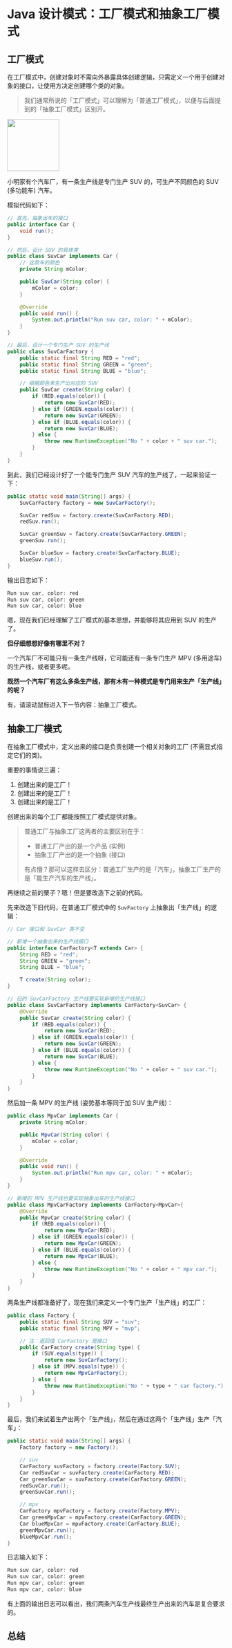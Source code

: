 # Java 设计模式：工厂模式和抽象工厂模式


## 工厂模式

在工厂模式中，创建对象时不需向外暴露具体创建逻辑，只需定义一个用于创建对象的接口，让使用方决定创建哪个类的对象。

> 我们通常所说的「工厂模式」可以理解为「普通工厂模式」，以便与后面提到的「抽象工厂模式」区别开。

<img src="./res/001.jpg" width="120">

小明家有个汽车厂，有一条生产线是专门生产 SUV 的，可生产不同颜色的 SUV (多功能车) 汽车。

模拟代码如下：

```java
// 首先，抽象出车的接口
public interface Car {
    void run();
}

// 然后，设计 SUV 的具体类
public class SuvCar implements Car {
    // 这款车的颜色
    private String mColor;

    public SuvCar(String color) {
        mColor = color;
    }

    @Override
    public void run() {
        System.out.println("Run suv car, color: " + mColor);
    }
}

// 最后，设计一个专门生产 SUV 的生产线
public class SuvCarFactory {
    public static final String RED = "red";
    public static final String GREEN = "green";
    public static final String BLUE = "blue";

    // 根据颜色来生产出对应的 SUV 
    public SuvCar create(String color) {
        if (RED.equals(color)) {
            return new SuvCar(RED);
        } else if (GREEN.equals(color)) {
            return new SuvCar(GREEN);
        } else if (BLUE.equals(color)) {
            return new SuvCar(BLUE);
        } else {
            throw new RuntimeException("No " + color + " suv car.");
        }
    }
}
```

到此，我们已经设计好了一个能专门生产 SUV 汽车的生产线了，一起来验证一下：

```java
public static void main(String[] args) {
    SuvCarFactory factory = new SuvCarFactory();

    SuvCar redSuv = factory.create(SuvCarFactory.RED);
    redSuv.run();

    SuvCar greenSuv = factory.create(SuvCarFactory.GREEN);
    greenSuv.run();

    SuvCar blueSuv = factory.create(SuvCarFactory.BLUE);
    blueSuv.run();
}
```

输出日志如下：

```java
Run suv car, color: red
Run suv car, color: green
Run suv car, color: blue
```

嗯，现在我们已经理解了工厂模式的基本思想，并能够将其应用到 SUV 的生产了。

**但仔细想想好像有哪里不对？**

一个汽车厂不可能只有一条生产线呀，它可能还有一条专门生产 MPV (多用途车) 的生产线，或者更多呢。

**既然一个汽车厂有这么多条生产线，那有木有一种模式是专门用来生产「生产线」的呢？**

有，请滚动鼠标进入下一节内容：抽象工厂模式。


## 抽象工厂模式

在抽象工厂模式中，定义出来的接口是负责创建一个相关对象的工厂 (不需显式指定它们的类)。

重要的事情说三遍：
1. 创建出来的是工厂！  
2. 创建出来的是工厂！  
3. 创建出来的是工厂！  

创建出来的每个工厂都能按照工厂模式提供对象。

> 普通工厂与抽象工厂这两者的主要区别在于：
> * 普通工厂产出的是一个产品 (实例)
> * 抽象工厂产出的是一个抽象 (接口)
>
> 有点懵？那可以这样去区分：普通工厂生产的是「汽车」，抽象工厂生产的是「能生产汽车的生产线」。

再继续之前的栗子？嗯！但是要改造下之前的代码。

先来改造下旧代码，在普通工厂模式中的 `SuvFactory` 上抽象出「生产线」的逻辑：

```java
// Car 接口和 SuvCar 类不变

// 新增一个抽象出来的生产线接口
public interface CarFactory<T extends Car> {
    String RED = "red";
    String GREEN = "green";
    String BLUE = "blue";

    T create(String color);
}

// 旧的 SuvCarFactory 生产线要实现新增的生产线接口
public class SuvCarFactory implements CarFactory<SuvCar> {
    @Override
    public SuvCar create(String color) {
        if (RED.equals(color)) {
            return new SuvCar(RED);
        } else if (GREEN.equals(color)) {
            return new SuvCar(GREEN);
        } else if (BLUE.equals(color)) {
            return new SuvCar(BLUE);
        } else {
            throw new RuntimeException("No " + color + " suv car.");
        }
    }
}
```

然后加一条 MPV 的生产线 (姿势基本等同于加 SUV 生产线)：

```java
public class MpvCar implements Car {
    private String mColor;

    public MpvCar(String color) {
        mColor = color;
    }

    @Override
    public void run() {
        System.out.println("Run mpv car, color: " + mColor);
    }
}

// 新增的 MPV 生产线也要实现抽象出来的生产线接口
public class MpvCarFactory implements CarFactory<MpvCar>{
    @Override
    public MpvCar create(String color) {
        if (RED.equals(color)) {
            return new MpvCar(RED);
        } else if (GREEN.equals(color)) {
            return new MpvCar(GREEN);
        } else if (BLUE.equals(color)) {
            return new MpvCar(BLUE);
        } else {
            throw new RuntimeException("No " + color + " mpv car.");
        }
    }
}
```

两条生产线都准备好了，现在我们来定义一个专门生产「生产线」的工厂：

```java
public class Factory {
    public static final String SUV = "suv";
    public static final String MPV = "mvp";

    // 注：返回值 CarFactory 是接口
    public CarFactory create(String type) {
        if (SUV.equals(type)) {
            return new SuvCarFactory();
        } else if (MPV.equals(type)) {
            return new MpvCarFactory();
        } else {
            throw new RuntimeException("No " + type + " car factory.");
        }
    }
}
```

最后，我们来试着生产出两个「生产线」，然后在通过这两个「生产线」生产「汽车」：

```java
public static void main(String[] args) {
    Factory factory = new Factory();

    // suv
    CarFactory suvFactory = factory.create(Factory.SUV);
    Car redSuvCar = suvFactory.create(CarFactory.RED);
    Car greenSuvCar = suvFactory.create(CarFactory.GREEN);
    redSuvCar.run();
    greenSuvCar.run();

    // mpv
    CarFactory mpvFactory = factory.create(Factory.MPV);
    Car greenMpvCar = mpvFactory.create(CarFactory.GREEN);
    Car blueMpvCar = mpvFactory.create(CarFactory.BLUE);
    greenMpvCar.run();
    blueMpvCar.run();
}
```

日志输入如下：

```java
Run suv car, color: red
Run suv car, color: green
Run mpv car, color: green
Run mpv car, color: blue
```

有上面的输出日志可以看出，我们两条汽车生产线最终生产出来的汽车是复合要求的。

## 总结